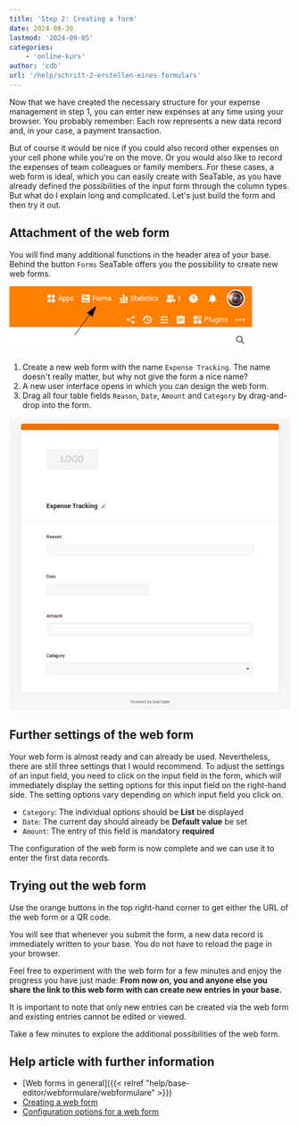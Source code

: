 ```yaml
---
title: 'Step 2: Creating a form'
date: 2024-08-30
lastmod: '2024-09-05'
categories:
    - 'online-kurs'
author: 'cdb'
url: '/help/schritt-2-erstellen-eines-formulars'
---
```


Now that we have created the necessary structure for your expense management in step 1, you can enter new expenses at any time using your browser. You probably remember: Each row represents a new data record and, in your case, a payment transaction.

But of course it would be nice if you could also record other expenses on your cell phone while you're on the move. Or you would also like to record the expenses of team colleagues or family members. For these cases, a web form is ideal, which you can easily create with SeaTable, as you have already defined the possibilities of the input form through the column types. But what do I explain long and complicated. Let's just build the form and then try it out.

## Attachment of the web form

You will find many additional functions in the header area of your base. Behind the button `Forms` SeaTable offers you the possibility to create new web forms.

![](images/level1-create-webform.png)

1. Create a new web form with the name `Expense Tracking`. The name doesn't really matter, but why not give the form a nice name?
2. A new user interface opens in which you can design the web form.
3. Drag all four table fields `Reason`, `Date`, `Amount` and `Category` by drag-and-drop into the form.

![](images/level1-webform.png)

## Further settings of the web form

Your web form is almost ready and can already be used. Nevertheless, there are still three settings that I would recommend. To adjust the settings of an input field, you need to click on the input field in the form, which will immediately display the setting options for this input field on the right-hand side. The setting options vary depending on which input field you click on.

- `Category`: The individual options should be **List** be displayed
- `Date`: The current day should already be **Default value** be set
- `Amount`: The entry of this field is mandatory **required**

The configuration of the web form is now complete and we can use it to enter the first data records.

## Trying out the web form

Use the orange buttons in the top right-hand corner to get either the URL of the web form or a QR code.

You will see that whenever you submit the form, a new data record is immediately written to your base. You do not have to reload the page in your browser.

Feel free to experiment with the web form for a few minutes and enjoy the progress you have just made: **From now on, you and anyone else you share the link to this web form with can create new entries in your base.**

It is important to note that only new entries can be created via the web form and existing entries cannot be edited or viewed.

Take a few minutes to explore the additional possibilities of the web form.

## Help article with further information

- [Web forms in general]({{< relref "help/base-editor/webformulare/webformulare" >}})
- [Creating a web form](https://seatable.io/en/docs/webformulare/anlegen-eines-webformulars/)
- [Configuration options for a web form](https://seatable.io/en/docs/webformulare/konfigurationsmoeglichkeiten-eines-webformulars/)
